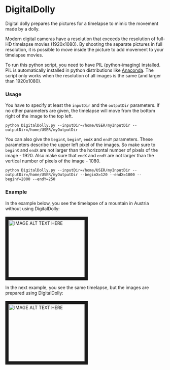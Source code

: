 # DigitalDolly
Digital dolly prepares the pictures for a timelapse to mimic the movement made by a dolly.

Modern digital cameras have a resolution that exceeds the resolution of full-HD timelapse movies (1920x1080). By shooting the separate pictures in full resolution, it is possible to move inside the picture to add movement to your timelapse movies.

To run this python script, you need to have PIL (python-imaging) installed. PIL is automatically installed in python distributions like <a href="https://store.continuum.io/cshop/anaconda/">Anaconda</a>. The script only works when the resolution of all images is the same (and larger than 1920x1080).

### Usage

You have to specify at least the `inputDir` and the `outputDir` parameters. If no other parameters are given, the timelapse will move from the bottom right of the image to the top left.

    python DigitalDolly.py --inputDir=/home/USER/myInputDir --outputDir=/home/USER/myOutputDir

You can also give the `beginX`, `beginY`, `endX` and `endY` parameters. These parameters describe the upper left pixel of the images. So make sure to `beginX` and `endX` are not larger than the horizontal number of pixels of the image - 1920. Also make sure that `endX` and `endY` are not larger than the vertical number of pixels of the image - 1080.

    python DigitalDolly.py --inputDir=/home/USER/myInputDir --outputDir=/home/USER/myOutputDir --beginX=120 --endX=1000 --beginY=2000 --endY=250

### Example
In the example below, you see the timelapse of a mountain in Austria without using DigitalDolly: 
<br /><br />
<a href="http://www.youtube.com/watch?feature=player_embedded&v=sSKWPCDhgO8" target="_blank"><img src="http://img.youtube.com/vi/sSKWPCDhgO8/0.jpg" 
alt="IMAGE ALT TEXT HERE" width="240" height="180" border="10" /></a>

In the next example, you see the same timelapse, but the images are prepared using DigitalDolly: 
<br /><br />
<a href="http://www.youtube.com/watch?feature=player_embedded&v=7Ng0Xvd8J5w" target="_blank"><img src="http://img.youtube.com/vi/7Ng0Xvd8J5w/0.jpg" 
alt="IMAGE ALT TEXT HERE" width="240" height="180" border="10" /></a>
